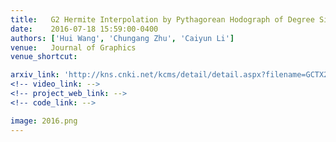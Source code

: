```yaml
---
title:   G2 Hermite Interpolation by Pythagorean Hodograph of Degree Six (in Chinese)
date:    2016-07-18 15:59:00-0400
authors: ['Hui Wang', 'Chungang Zhu', 'Caiyun Li']
venue:   Journal of Graphics 
venue_shortcut: 

arxiv_link: 'http://kns.cnki.net/kcms/detail/detail.aspx?filename=GCTX201602003&dbcode=CJFQ&dbname=CJFD2016&v='
<!-- video_link: -->
<!-- project_web_link: -->
<!-- code_link: -->

image: 2016.png
---
```


<!-- pdf_link: 'https://wwmore.github.io/hwang/assets/pub/2016PH.pdf' -->
